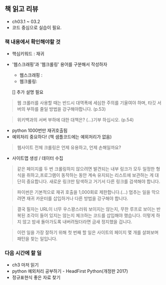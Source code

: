 ## 책 읽고 리뷰 
- ch03.1 ~ 03.2
- 코드 중심으로 실습이 필요.

### 책 내용에서 확인해야할 것
- 핵심키워드 : 재귀
- '웹스크래핑'과 '웹크롤링' 용어를 구분해서 작성하자
  - 웹스크래핑 : 
  - 웹크롤링: 
  
  [] 추가 설명 필요

> 웹 크롤러를 사용할 때는 반드시 대역폭에 세심한 주의를 기울여야 하며, 타깃 서버의 부하를 줄일 방법을 강구해야합니다. (p.53)

> 위키백과의 서버 부하에 대한 대책은? (...)기부 하십시오. (p.54)
- python 1000번만 재귀호출됨
- 예외처리 중요하다! (책 샘플코드에는 예외처리가 없음)

> 웹사이트 전체 크롤링은 언제 유용하고, 언제 손해일까요? 
  - 사이트맵 생성 / 데이터 수집
> 같은 페이지를 두 번 크롤링하지 않으려면 발견되는 내부 링크가 모두 일정한 형식을 취하고,프로그램이 동작하는 동안 계속 유지되는 리스트에 보관하는 게 대단히 중요합니다. 새로운 링크만 탐색하고 거기서 다른 링크를 검색해야 합니다.

> 파이썬은 기본적으로 재귀 호출을 1,000회로 제한합니다.(...) 멈추는 일을 막으려면 재귀 카운터를 삽입하거나 다른 방법을 강구해야 합니다.

> 결국 필자는 URL이 너무 우스꽝스러워 보이지는 않는지, 무한 루프로 보이는 반복된 조각이 들어 있지는 않는지 체크하는 코드를 삽입해야 했습니다. 이렇게 하지 않고 밤새 돌아가도록 내버려뒀더라면 금새 정지했을 겁니다.

> 이런 일을 가장 잘하기 위해 첫 번째 할 일은 사이트의 페이지 몇 개를 살펴보며 패턴을 찾는 일입니다.

### 다음 시간에 할 일
- ch3 마저 읽기
- python 예외처리 공부하기 - HeadFirst Python(개정판 2017)
- 정규표현식 좋은 자료 찾기


